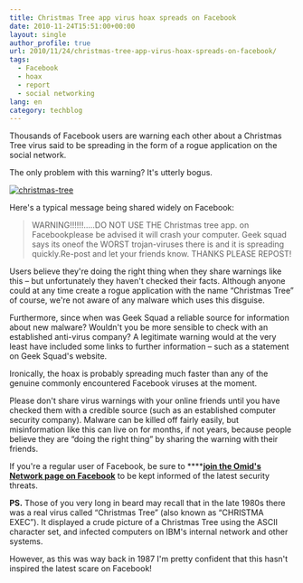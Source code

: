 ```yaml
---
title: Christmas Tree app virus hoax spreads on Facebook
date: 2010-11-24T15:51:00+00:00
layout: single
author_profile: true
url: 2010/11/24/christmas-tree-app-virus-hoax-spreads-on-facebook/
tags:
  - Facebook
  - hoax
  - report
  - social networking
lang: en
category: techblog
---
```

Thousands of Facebook users are warning each other about a Christmas Tree virus said to be spreading in the form of a rogue application on the social network.

The only problem with this warning? It's utterly bogus.

[![christmas-tree](http://lh4.ggpht.com/_vaUVXcmC3OI/TO0tZQ_p9AI/AAAAAAAADNE/5M3f1v548rQ/christmas-tree_thumb%5B5%5D.jpg?imgmax=800 "christmas-tree")](http://lh5.ggpht.com/_vaUVXcmC3OI/TO0tXP-TaHI/AAAAAAAADNA/mqUsaBKmk5s/s1600-h/christmas-tree%5B7%5D.jpg)

Here's a typical message being shared widely on Facebook:

> WARNING!!!!!!.....DO NOT USE THE Christmas tree app. on Facebookplease be advised it will crash your computer. Geek squad says its oneof the WORST trojan-viruses there is and it is spreading quickly.Re-post and let your friends know. THANKS PLEASE REPOST!

Users believe they're doing the right thing when they share warnings like this – but unfortunately they haven't checked their facts. Although anyone could at any time create a rogue application with the name “Christmas Tree” of course, we're not aware of any malware which uses this disguise.

Furthermore, since when was Geek Squad a reliable source for information about new malware? Wouldn't you be more sensible to check with an established anti-virus company? A legitimate warning would at the very least have included some links to further information – such as a statement on Geek Squad's website.

Ironically, the hoax is probably spreading much faster than any of the genuine commonly encountered Facebook viruses at the moment.

Please don't share virus warnings with your online friends until you have checked them with a credible source (such as an established computer security company). Malware can be killed off fairly easily, but misinformation like this can live on for months, if not years, because people believe they are “doing the right thing” by sharing the warning with their friends.

If you're a regular user of Facebook, be sure to ****[**join the Omid's Network page on Facebook**](https://www.facebook.com/omidsnetwork) to be kept informed of the latest security threats.

**PS.** Those of you very long in beard may recall that in the late 1980s there was a real virus called “Christmas Tree” (also known as “CHRISTMA EXEC”). It displayed a crude picture of a Christmas Tree using the ASCII character set, and infected computers on IBM's internal network and other systems.

However, as this was way back in 1987 I'm pretty confident that this hasn't inspired the latest scare on Facebook!